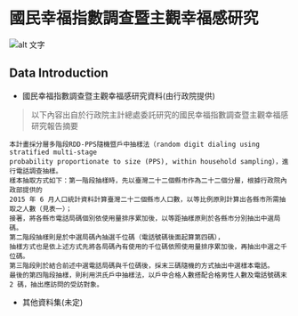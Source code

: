 # 國民幸福指數調查暨主觀幸福感研究
![alt 文字][logo]

[logo]: https://storage.googleapis.com/www-cw-com-tw/article/201908/article-5d68a0551cc3e.jpg
## Data Introduction
- 國民幸福指數調查暨主觀幸福感研究資料(由行政院提供)
> 以下內容出自於行政院主計總處委託研究的國民幸福指數調查暨主觀幸福感研究報告摘要
```
本計畫採分層多階段RDD-PPS隨機暨戶中抽樣法（random digit dialing using stratified multi-stage 
probability proportionate to size (PPS), within household sampling），進行電話調查抽樣。
樣本抽取方式如下：第一階段抽樣時，先以臺灣二十二個縣市作為二十二個分層，根據行政院內政部提供的 
2015 年 6 月人口統計資料計算臺灣二十二個縣市人口數，以等比例原則計算出各縣市所需抽取之人數（見表一）；
接著，將各縣市電話局碼個別依使用量排序累加後，以等距抽樣原則於各縣市分別抽出中選局碼。
第二階段抽樣則是於中選局碼內抽選千位碼（電話號碼後面起算第四碼），
抽樣方式也是依上述方式先將各局碼內有使用的千位碼依照使用量排序累加後，再抽出中選之千位碼。
第三階段則於結合前述中選電話局碼與千位碼後，採末三碼隨機的方式抽出中選樣本電話。
最後的第四階段抽樣，則利用洪氏戶中抽樣法，以戶中合格人數搭配合格男性人數及電話號碼末 2 碼，抽出應訪問的受訪對象。
```
- 其他資料集(未定)
